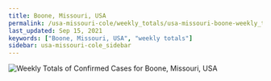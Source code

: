 ```yaml
---
title: Boone, Missouri, USA
permalink: /usa-missouri-cole/weekly_totals/usa-missouri-boone-weekly_totals.html
last_updated: Sep 15, 2021
keywords: ["Boone, Missouri, USA", "weekly totals"]
sidebar: usa-missouri-cole_sidebar
---
```


![Weekly Totals of Confirmed Cases for Boone, Missouri, USA](/covid_tracker/images/graphs/usa-missouri-boone-weekly_totals_graph.png)
